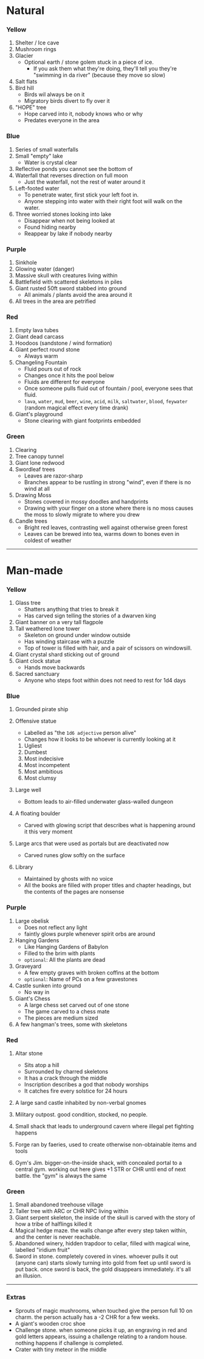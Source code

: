 # Natural

### Yellow
1. Shelter / Ice cave
1. Mushroom rings
1. Glacier
    <!-- [?] :octoshrimpy missing lore -->
    * Optional earth / stone golem stuck in a piece of ice.
        * If you ask them what they're doing, they'll tell you they're "swimming in da river" (because they move so slow)
1. Salt flats
1. Bird hill
    *   Birds wil always be on it
    *   Migratory birds divert to fly over it
1. "HOPE" tree
    *   Hope carved into it, nobody knows who or why
    *   Predates everyone in the area


### Blue
1. Series of small waterfalls
1. Small "empty" lake 
    *   Water is crystal clear
1. Reflective ponds you cannot see the bottom of
1. Waterfall that reverses direction on full moon
    *   Just the waterfall, not the rest of water around it
1. Left-footed water
    *   To penetrate water, first stick your left foot in.
    *   Anyone stepping into water with their right foot will walk on the water. 
1. Three worried stones looking into lake
    *   Disappear when not being looked at
    *   Found hiding nearby
    *   Reappear by lake if nobody nearby


### Purple
1. Sinkhole
1. Glowing water (danger)
1. Massive skull with creatures living within
1. Battlefield with scattered skeletons in piles
1. Giant rusted 50ft sword stabbed into ground
    *   All animals / plants avoid the area around it
1. All trees in the area are petrified


### Red
1. Empty lava tubes
1. Giant dead carcass
1. Hoodoos (sandstone / wind formation)
1. Giant perfect round stone
    *   Always warm
1. Changeling Fountain
    *   Fluid pours out of rock
    *   Changes once it hits the pool below
    *   Fluids are different for everyone
    *   Once someone pulls fluid out of fountain / pool, everyone sees that fluid. 
    *   `lava`, `water`, `mud`, `beer`, `wine`, `acid`, `milk`, `saltwater`, `blood`, `feywater` (random magical effect every time drank)
1. Giant's playground
    *   Stone clearing with giant footprints embedded


### Green
1. Clearing
1. Tree canopy tunnel
1. Giant lone redwood
1. Swordleaf trees
    *   Leaves are razor-sharp
    *   Branches appear to be rustling in strong "wind", even if there is no wind at all
1. Drawing Moss
    *   Stones covered in mossy doodles and handprints
    *   Drawing with your finger on a stone where there is no moss causes the moss to slowly migrate to where you drew
1. Candle trees
    *   Bright red leaves, contrasting well against otherwise green forest
    *   Leaves can be brewed into tea, warms down to bones even in coldest of weather


---

# Man-made

### Yellow
1. Glass tree
    *   Shatters anything that tries to break it
    *   Has carved sign telling the stories of a dwarven king
1. Giant banner on a very tall flagpole
1. Tall weathered lone tower
    *   Skeleton on ground under window outside
    *   Has winding staircase with a puzzle
    *   Top of tower is filled with hair, and a pair of scissors on windowsill. 
1. Giant crystal shard sticking out of ground
1. Giant clock statue
    *   Hands move backwards
1. Sacred sanctuary 
    *   Anyone who steps foot within does not need to rest for 1d4 days


### Blue
1. Grounded pirate ship
1. Offensive statue
    *   Labelled as "the `1d6 adjective` person alive"
    *   Changes how it looks to be whoever is currently looking at it
    <!-- @todo Revise adjectives to be all one-word negatives -->
    1.  Ugliest
    2.  Dumbest
    3.  Most indecisive
    4.  Most incompetent
    5.  Most ambitious
    6.  Most clumsy

1. Large well
    *   Bottom leads to air-filled underwater glass-walled dungeon
1. A floating boulder
    *   Carved with glowing script that describes what is happening around it this very moment
1. Large arcs that were used as portals but are deactivated now
    *   Carved runes glow softly on the surface
1. Library 
    *   Maintained by ghosts with no voice 
    *   All the books are filled with proper titles and chapter headings, but the contents of the pages are nonsense

### Purple
1. Large obelisk
    *   Does not reflect any light 
    *   faintly glows purple whenever spirit orbs are around
2. Hanging Gardens
    *   Like Hanging Gardens of Babylon
    *   Filled to the brim with plants
    *   `optional`: All the plants are dead
3. Graveyard
    *   A few empty graves with broken coffins at the bottom
    *   `optional`: Name of PCs on a few gravestones
4. Castle sunken into ground
    *   No way in
5. Giant's Chess
    *   A large chess set carved out of one stone
    *   The game carved to a chess mate
    *   The pieces are medium sized
6. A few hangman's trees, some with skeletons


### Red
1.  Altar stone 
    *   Sits atop a hill
    *   Surrounded by charred skeletons
    *   It has a crack through the middle
    *   Inscription describes a god that nobody worships
    *   It catches fire every solstice for 24 hours

1. A large sand castle inhabited by non-verbal gnomes
1. Military outpost. good condition, stocked, no people.
1. Small shack that leads to underground cavern where illegal pet fighting happens
1. Forge ran by faeries, used to create otherwise non-obtainable items and tools
    <!-- @todo add explanation in a lore folder -->
1. Gym's Jim. bigger-on-the-inside shack, with concealed portal to a central gym. working out here gives +1 STR or CHR until end of next battle. the "gym" is always the same


### Green
1. Small abandoned treehouse village
2. Taller tree with ARC or CHR NPC living within
3. Giant serpent skeleton, the inside of the skull is carved with the story of how a tribe of halflings killed it
4. Magical hedge maze. the walls change after every step taken within, and the center is never reachable.
5. Abandoned winery, hidden trapdoor to cellar, filled with magical wine, labelled "iridium fruit"
6. Sword in stone. completely covered in vines. whoever pulls it out (anyone can) starts slowly turning into gold from feet up until sword is put back. once sword is back, the gold disappears immediately. it's all an illusion.

---

### Extras
* Sprouts of magic mushrooms, when touched give the person full 10 on charm. the person actually has a -2 CHR for a few weeks.
* A giant's wooden croc shoe
* Challenge stone. when someone picks it up, an engraving in red and gold letters appears, issuing a challenge relating to a random house. nothing happens if challenge is completed. 
* Crater with tiny meteor in the middle
